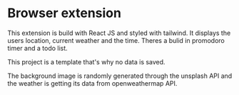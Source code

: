 # Browser extension

This extension is build with React JS and styled with tailwind.
It displays the users location, current weather and the time. Theres a bulid in promodoro timer and a todo list.

This project is a template that's why no data is saved.

The background image is randomly generated through the unsplash API and the weather is getting its data from openweathermap API. 
